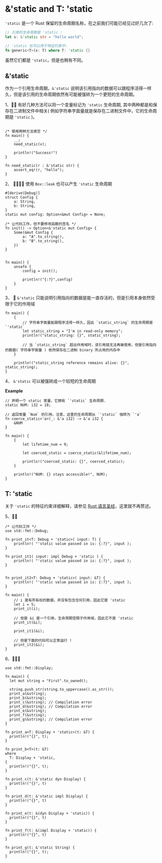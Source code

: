 # &'static and T: 'static
`'static` 是一个 Rust 保留的生命周期名称，在之前我们可能已经见过好几次了:
```rust
// 引用的生命周期是 'static :
let s: &'static str = "hello world";

// 'static 也可以用于特征约束中:
fn generic<T>(x: T) where T: 'static {}
```

虽然它们都是 `'static`，但是也稍有不同。

## &'static
作为一个引用生命周期，`&'static` 说明该引用指向的数据可以跟程序活得一样久，但是该引用的生命周期依然有可能被强转为一个更短的生命周期。

1、🌟🌟 有好几种方法可以将一个变量标记为  `'static` 生命周期, 其中两种都是和保存在二进制文件中相关( 例如字符串字面量就是保存在二进制文件中，它的生命周期是 `'static` )。

```rust,editable

/* 使用两种方法填空 */
fn main() {
    __;
    need_static(v);

    println!("Success!")
}

fn need_static(r : &'static str) {
    assert_eq!(r, "hello");
}
```

2、 🌟🌟🌟🌟 使用 `Box::leak` 也可以产生 `'static` 生命周期
```rust,editable
#[derive(Debug)]
struct Config {
    a: String,
    b: String,
}
static mut config: Option<&mut Config> = None;

/* 让代码工作，但不要修改函数的签名 */
fn init() -> Option<&'static mut Config> {
    Some(&mut Config {
        a: "A".to_string(),
        b: "B".to_string(),
    })
}


fn main() {
    unsafe {
        config = init();

        println!("{:?}",config)
    }
}
```

3、 🌟 `&'static` 只能说明引用指向的数据是能一直存活的，但是引用本身依然受限于它的作用域
```rust,editable
fn main() {
    {
        // 字符串字面量能跟程序活得一样久，因此 `static_string` 的生命周期是 `'static`
        let static_string = "I'm in read-only memory";
        println!("static_string: {}", static_string);

        // 当 `static_string` 超出作用域时，该引用就无法再被使用，但是引用指向的数据( 字符串字面量 ) 依然保存在二进制 binary 所占用的内存中
    }

    println!("static_string reference remains alive: {}", static_string);
}
```

4、 `&'static` 可以被强转成一个较短的生命周期

**Example**
```rust,editable
// 声明一个 static 常量，它拥有 `'static` 生命周期.
static NUM: i32 = 18;

// 返回常量 `Num` 的引用，注意，这里的生命周期从 `'static` 强转为 `'a`
fn coerce_static<'a>(_: &'a i32) -> &'a i32 {
    &NUM
}

fn main() {
    {
        let lifetime_num = 9;

        let coerced_static = coerce_static(&lifetime_num);

        println!("coerced_static: {}", coerced_static);
    }

    println!("NUM: {} stays accessible!", NUM);
}
```



##  T: 'static

关于 `'static` 的特征约束详细解释，请参见 [Rust 语言圣经](https://course.rs/advance/lifetime/static.html#t-static)，这里就不再赘述。

5、🌟🌟
```rust,editable
/* 让代码工作 */
use std::fmt::Debug;

fn print_it<T: Debug + 'static>( input: T) {
    println!( "'static value passed in is: {:?}", input );
}

fn print_it1( input: impl Debug + 'static ) {
    println!( "'static value passed in is: {:?}", input );
}


fn print_it2<T: Debug + 'static>( input: &T) {
    println!( "'static value passed in is: {:?}", input );
}

fn main() {
    // i 是有所有权的数据，并没有包含任何引用，因此它是 'static
    let i = 5;
    print_it(i);

    // 但是 &i 是一个引用，生命周期受限于作用域，因此它不是 'static
    print_it(&i);

    print_it1(&i);

    // 但是下面的代码可以正常运行 !
    print_it2(&i);
}
```


6、🌟🌟🌟
```rust,editable
use std::fmt::Display;

fn main() {
  let mut string = "First".to_owned();

  string.push_str(string.to_uppercase().as_str());
  print_a(&string);
  print_b(&string);
  print_c(&string); // Compilation error
  print_d(&string); // Compilation error
  print_e(&string);
  print_f(&string);
  print_g(&string); // Compilation error
}

fn print_a<T: Display + 'static>(t: &T) {
  println!("{}", t);
}

fn print_b<T>(t: &T)
where
  T: Display + 'static,
{
  println!("{}", t);
}

fn print_c(t: &'static dyn Display) {
  println!("{}", t)
}

fn print_d(t: &'static impl Display) {
  println!("{}", t)
}

fn print_e(t: &(dyn Display + 'static)) {
  println!("{}", t)
}

fn print_f(t: &(impl Display + 'static)) {
  println!("{}", t)
}

fn print_g(t: &'static String) {
  println!("{}", t);
}
```
